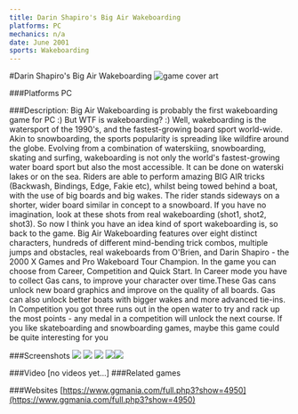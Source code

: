 ```yaml
---
title: Darin Shapiro's Big Air Wakeboarding
platforms: PC
mechanics: n/a
date: June 2001
sports: Wakeboarding
---
```

#Darin Shapiro's Big Air Wakeboarding
![game cover art](/images/darin_shapiros/cover.jpg "Logo Title Text 1")

###Platforms
PC

###Description:
Big Air Wakeboarding is probably the first wakeboarding game for PC :) But WTF is wakeboarding? :)  Well, wakeboarding is the watersport of the 1990's, and the fastest-growing board sport world-wide. Akin to snowboarding, the sports popularity is spreading like wildfire around the globe. Evolving from a combination of waterskiing, snowboarding, skating and surfing, wakeboarding is not only the world's fastest-growing water board sport but also the most accessible. It can be done on waterski lakes or on the sea. Riders are able to perform amazing BIG AIR tricks (Backwash, Bindings, Edge, Fakie etc), whilst being towed behind a boat, with the use of big boards and big wakes. The rider stands sideways on a shorter, wider board similar in concept to a snowboard. If you have no imagination, look at these shots from real wakeboarding (shot1, shot2, shot3). So now I think you have an idea kind of sport wakeboarding is, so back to the game.
Big Air Wakeboarding features over eight distinct characters, hundreds of different mind-bending trick combos, multiple jumps and obstacles, real wakeboards from O'Brien, and Darin Shapiro - the 2000 X Games and Pro Wakeboard Tour Champion. In the game you can choose from Career, Competition and Quick Start. In Career mode you have to collect Gas cans, to improve your character over time.These Gas cans unlock new board graphics and improve on the quality of all boards. Gas can also unlock better boats with bigger wakes and more advanced tie-ins. In Competition you got three runs out in the open water to try and rack up the most points - any medal in a competition will unlock the next course. If you like skateboarding and snowboarding games, maybe this game could be quite interesting for you

###Screenshots
<a target="_blank" rel="noopener noreferrer" href="/images/darin_shapiros/1.jpg"><img src="/images/darin_shapiros/1.jpg"/></a>
<a target="_blank" rel="noopener noreferrer" href="/images/darin_shapiros/2.jpg"><img src="/images/darin_shapiros/2.jpg"/></a>
<a target="_blank" rel="noopener noreferrer" href="/images/darin_shapiros/3.jpg"><img src="/images/darin_shapiros/3.jpg"/></a>
<a target="_blank" rel="noopener noreferrer" href="/images/darin_shapiros/5.jpg"><img src="/images/darin_shapiros/5.jpg"/></a><a target="_blank" rel="noopener noreferrer" href="/images/darin_shapiros/4.jpg"><img src="/images/darin_shapiros/4.jpg"/></a>


###Video
[no videos yet...]
###Related games

###Websites
[https://www.ggmania.com/full.php3?show=4950](https://www.ggmania.com/full.php3?show=4950)